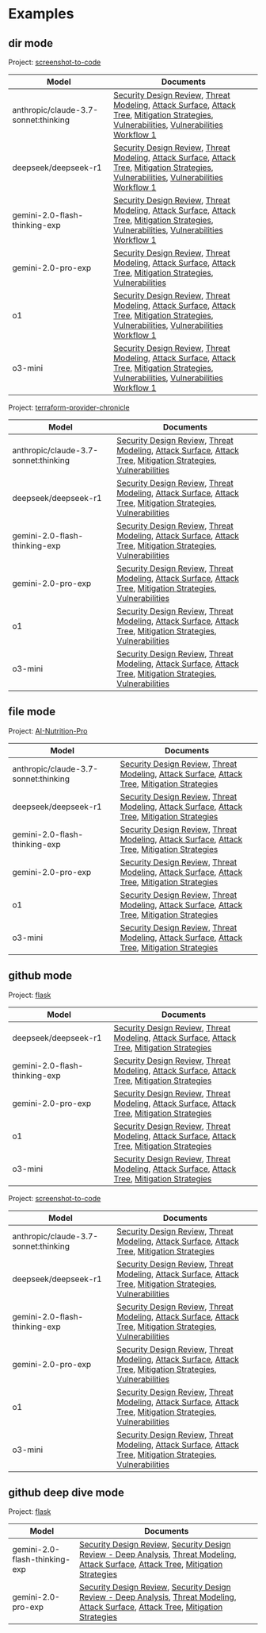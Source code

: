 # Examples

## dir mode

Project: [screenshot-to-code](https://github.com/abi/screenshot-to-code)

|  Model |  Documents |
|---|---|
| anthropic/claude-3.7-sonnet:thinking | [Security Design Review](dir-sec-design-screenshot-to-code-anthropicclaude-3.7-sonnetthinking.md), [Threat Modeling](dir-threat-modeling-screenshot-to-code-anthropicclaude-3.7-sonnetthinking.md), [Attack Surface](dir-attack-surface-screenshot-to-code-anthropicclaude-3.7-sonnetthinking.md), [Attack Tree](dir-attack-tree-screenshot-to-code-anthropicclaude-3.7-sonnetthinking.md), [Mitigation Strategies](dir-mitigations-screenshot-to-code-anthropicclaude-3.7-sonnetthinking.md), [Vulnerabilities](dir-vulnerabilities-screenshot-to-code-anthropicclaude-3.7-sonnetthinking.md), [Vulnerabilities Workflow 1](dir-vulnerabilitiesworkflow1-screenshot-to-code-anthropicclaude-3.7-sonnetthinking.md) |
| deepseek/deepseek-r1 | [Security Design Review](dir-sec-design-screenshot-to-code-deepseekdeepseek-r1.md), [Threat Modeling](dir-threat-modeling-screenshot-to-code-deepseekdeepseek-r1.md), [Attack Surface](dir-attack-surface-screenshot-to-code-deepseekdeepseek-r1.md), [Attack Tree](dir-attack-tree-screenshot-to-code-deepseekdeepseek-r1.md), [Mitigation Strategies](dir-mitigations-screenshot-to-code-deepseekdeepseek-r1.md), [Vulnerabilities](dir-vulnerabilities-screenshot-to-code-deepseekdeepseek-r1.md), [Vulnerabilities Workflow 1](dir-vulnerabilitiesworkflow1-screenshot-to-code-deepseekdeepseek-r1.md) |
| gemini-2.0-flash-thinking-exp | [Security Design Review](dir-sec-design-screenshot-to-code-gemini-2.0-flash-thinking-exp.md), [Threat Modeling](dir-threat-modeling-screenshot-to-code-gemini-2.0-flash-thinking-exp.md), [Attack Surface](dir-attack-surface-screenshot-to-code-gemini-2.0-flash-thinking-exp.md), [Attack Tree](dir-attack-tree-screenshot-to-code-gemini-2.0-flash-thinking-exp.md), [Mitigation Strategies](dir-mitigations-screenshot-to-code-gemini-2.0-flash-thinking-exp.md), [Vulnerabilities](dir-vulnerabilities-screenshot-to-code-gemini-2.0-flash-thinking-exp.md), [Vulnerabilities Workflow 1](dir-vulnerabilitiesworkflow1-screenshot-to-code-gemini-2.0-flash-thinking-exp.md) |
| gemini-2.0-pro-exp | [Security Design Review](dir-sec-design-screenshot-to-code-gemini-2.0-pro-exp.md), [Threat Modeling](dir-threat-modeling-screenshot-to-code-gemini-2.0-pro-exp.md), [Attack Surface](dir-attack-surface-screenshot-to-code-gemini-2.0-pro-exp.md), [Attack Tree](dir-attack-tree-screenshot-to-code-gemini-2.0-pro-exp.md), [Mitigation Strategies](dir-mitigations-screenshot-to-code-gemini-2.0-pro-exp.md), [Vulnerabilities](dir-vulnerabilities-screenshot-to-code-gemini-2.0-pro-exp.md) |
| o1 | [Security Design Review](dir-sec-design-screenshot-to-code-o1.md), [Threat Modeling](dir-threat-modeling-screenshot-to-code-o1.md), [Attack Surface](dir-attack-surface-screenshot-to-code-o1.md), [Attack Tree](dir-attack-tree-screenshot-to-code-o1.md), [Mitigation Strategies](dir-mitigations-screenshot-to-code-o1.md), [Vulnerabilities](dir-vulnerabilities-screenshot-to-code-o1.md), [Vulnerabilities Workflow 1](dir-vulnerabilitiesworkflow1-screenshot-to-code-o1.md) |
| o3-mini | [Security Design Review](dir-sec-design-screenshot-to-code-o3-mini.md), [Threat Modeling](dir-threat-modeling-screenshot-to-code-o3-mini.md), [Attack Surface](dir-attack-surface-screenshot-to-code-o3-mini.md), [Attack Tree](dir-attack-tree-screenshot-to-code-o3-mini.md), [Mitigation Strategies](dir-mitigations-screenshot-to-code-o3-mini.md), [Vulnerabilities](dir-vulnerabilities-screenshot-to-code-o3-mini.md), [Vulnerabilities Workflow 1](dir-vulnerabilitiesworkflow1-screenshot-to-code-o3-mini.md) |

Project: [terraform-provider-chronicle](https://github.com/form3tech-oss/terraform-provider-chronicle)

|  Model |  Documents |
|---|---|
| anthropic/claude-3.7-sonnet:thinking | [Security Design Review](form3tech-oss/dir-sec-design-terraform-provider-chronicle-anthropicclaude-3.7-sonnetthinking.md), [Threat Modeling](form3tech-oss/dir-threat-modeling-terraform-provider-chronicle-anthropicclaude-3.7-sonnetthinking.md), [Attack Surface](form3tech-oss/dir-attack-surface-terraform-provider-chronicle-anthropicclaude-3.7-sonnetthinking.md), [Attack Tree](form3tech-oss/dir-attack-tree-terraform-provider-chronicle-anthropicclaude-3.7-sonnetthinking.md), [Mitigation Strategies](form3tech-oss/dir-mitigations-terraform-provider-chronicle-anthropicclaude-3.7-sonnetthinking.md), [Vulnerabilities](form3tech-oss/dir-vulnerabilities-terraform-provider-chronicle-anthropicclaude-3.7-sonnetthinking.md) |
| deepseek/deepseek-r1 | [Security Design Review](form3tech-oss/dir-sec-design-terraform-provider-chronicle-deepseekdeepseek-r1.md), [Threat Modeling](form3tech-oss/dir-threat-modeling-terraform-provider-chronicle-deepseekdeepseek-r1.md), [Attack Surface](form3tech-oss/dir-attack-surface-terraform-provider-chronicle-deepseekdeepseek-r1.md), [Attack Tree](form3tech-oss/dir-attack-tree-terraform-provider-chronicle-deepseekdeepseek-r1.md), [Mitigation Strategies](form3tech-oss/dir-mitigations-terraform-provider-chronicle-deepseekdeepseek-r1.md), [Vulnerabilities](form3tech-oss/dir-vulnerabilities-terraform-provider-chronicle-deepseekdeepseek-r1.md) |
| gemini-2.0-flash-thinking-exp | [Security Design Review](form3tech-oss/dir-sec-design-terraform-provider-chronicle-gemini-2.0-flash-thinking-exp.md), [Threat Modeling](form3tech-oss/dir-threat-modeling-terraform-provider-chronicle-gemini-2.0-flash-thinking-exp.md), [Attack Surface](form3tech-oss/dir-attack-surface-terraform-provider-chronicle-gemini-2.0-flash-thinking-exp.md), [Attack Tree](form3tech-oss/dir-attack-tree-terraform-provider-chronicle-gemini-2.0-flash-thinking-exp.md), [Mitigation Strategies](form3tech-oss/dir-mitigations-terraform-provider-chronicle-gemini-2.0-flash-thinking-exp.md), [Vulnerabilities](form3tech-oss/dir-vulnerabilities-terraform-provider-chronicle-gemini-2.0-flash-thinking-exp.md) |
| gemini-2.0-pro-exp | [Security Design Review](form3tech-oss/dir-sec-design-terraform-provider-chronicle-gemini-2.0-pro-exp.md), [Threat Modeling](form3tech-oss/dir-threat-modeling-terraform-provider-chronicle-gemini-2.0-pro-exp.md), [Attack Surface](form3tech-oss/dir-attack-surface-terraform-provider-chronicle-gemini-2.0-pro-exp.md), [Attack Tree](form3tech-oss/dir-attack-tree-terraform-provider-chronicle-gemini-2.0-pro-exp.md), [Mitigation Strategies](form3tech-oss/dir-mitigations-terraform-provider-chronicle-gemini-2.0-pro-exp.md), [Vulnerabilities](form3tech-oss/dir-vulnerabilities-terraform-provider-chronicle-gemini-2.0-pro-exp.md) |
| o1 | [Security Design Review](form3tech-oss/dir-sec-design-terraform-provider-chronicle-o1.md), [Threat Modeling](form3tech-oss/dir-threat-modeling-terraform-provider-chronicle-o1.md), [Attack Surface](form3tech-oss/dir-attack-surface-terraform-provider-chronicle-o1.md), [Attack Tree](form3tech-oss/dir-attack-tree-terraform-provider-chronicle-o1.md), [Mitigation Strategies](form3tech-oss/dir-mitigations-terraform-provider-chronicle-o1.md), [Vulnerabilities](form3tech-oss/dir-vulnerabilities-terraform-provider-chronicle-o1.md) |
| o3-mini | [Security Design Review](form3tech-oss/dir-sec-design-terraform-provider-chronicle-o3-mini.md), [Threat Modeling](form3tech-oss/dir-threat-modeling-terraform-provider-chronicle-o3-mini.md), [Attack Surface](form3tech-oss/dir-attack-surface-terraform-provider-chronicle-o3-mini.md), [Attack Tree](form3tech-oss/dir-attack-tree-terraform-provider-chronicle-o3-mini.md), [Mitigation Strategies](form3tech-oss/dir-mitigations-terraform-provider-chronicle-o3-mini.md), [Vulnerabilities](form3tech-oss/dir-vulnerabilities-terraform-provider-chronicle-o3-mini.md) |

## file mode

Project: [AI-Nutrition-Pro](../tests/EXAMPLE_ARCHITECTURE.md)

|  Model |  Documents |
|---|---|
| anthropic/claude-3.7-sonnet:thinking | [Security Design Review](file-sec-design-ai-nutrition-pro-anthropicclaude-3.7-sonnetthinking.md), [Threat Modeling](file-threat-modeling-ai-nutrition-pro-anthropicclaude-3.7-sonnetthinking.md), [Attack Surface](file-attack-surface-ai-nutrition-pro-anthropicclaude-3.7-sonnetthinking.md), [Attack Tree](file-attack-tree-ai-nutrition-pro-anthropicclaude-3.7-sonnetthinking.md), [Mitigation Strategies](file-mitigations-ai-nutrition-pro-anthropicclaude-3.7-sonnetthinking.md) |
| deepseek/deepseek-r1 | [Security Design Review](file-sec-design-ai-nutrition-pro-deepseekdeepseek-r1.md), [Threat Modeling](file-threat-modeling-ai-nutrition-pro-deepseekdeepseek-r1.md), [Attack Surface](file-attack-surface-ai-nutrition-pro-deepseekdeepseek-r1.md), [Attack Tree](file-attack-tree-ai-nutrition-pro-deepseekdeepseek-r1.md), [Mitigation Strategies](file-mitigations-ai-nutrition-pro-deepseekdeepseek-r1.md) |
| gemini-2.0-flash-thinking-exp | [Security Design Review](file-sec-design-ai-nutrition-pro-gemini-2.0-flash-thinking-exp.md), [Threat Modeling](file-threat-modeling-ai-nutrition-pro-gemini-2.0-flash-thinking-exp.md), [Attack Surface](file-attack-surface-ai-nutrition-pro-gemini-2.0-flash-thinking-exp.md), [Attack Tree](file-attack-tree-ai-nutrition-pro-gemini-2.0-flash-thinking-exp.md), [Mitigation Strategies](file-mitigations-ai-nutrition-pro-gemini-2.0-flash-thinking-exp.md) |
| gemini-2.0-pro-exp | [Security Design Review](file-sec-design-ai-nutrition-pro-gemini-2.0-pro-exp.md), [Threat Modeling](file-threat-modeling-ai-nutrition-pro-gemini-2.0-pro-exp.md), [Attack Surface](file-attack-surface-ai-nutrition-pro-gemini-2.0-pro-exp.md), [Attack Tree](file-attack-tree-ai-nutrition-pro-gemini-2.0-pro-exp.md), [Mitigation Strategies](file-mitigations-ai-nutrition-pro-gemini-2.0-pro-exp.md) |
| o1 | [Security Design Review](file-sec-design-ai-nutrition-pro-o1.md), [Threat Modeling](file-threat-modeling-ai-nutrition-pro-o1.md), [Attack Surface](file-attack-surface-ai-nutrition-pro-o1.md), [Attack Tree](file-attack-tree-ai-nutrition-pro-o1.md), [Mitigation Strategies](file-mitigations-ai-nutrition-pro-o1.md) |
| o3-mini | [Security Design Review](file-sec-design-ai-nutrition-pro-o3-mini.md), [Threat Modeling](file-threat-modeling-ai-nutrition-pro-o3-mini.md), [Attack Surface](file-attack-surface-ai-nutrition-pro-o3-mini.md), [Attack Tree](file-attack-tree-ai-nutrition-pro-o3-mini.md), [Mitigation Strategies](file-mitigations-ai-nutrition-pro-o3-mini.md) |

## github mode

Project: [flask](https://github.com/pallets/flask)

|  Model |  Documents |
|---|---|
| deepseek/deepseek-r1 | [Security Design Review](github-sec-design-flask-deepseekdeepseek-r1.md), [Threat Modeling](github-threat-modeling-flask-deepseekdeepseek-r1.md), [Attack Surface](github-attack-surface-flask-deepseekdeepseek-r1.md), [Attack Tree](github-attack-tree-flask-deepseekdeepseek-r1.md), [Mitigation Strategies](github-mitigations-flask-deepseekdeepseek-r1.md) |
| gemini-2.0-flash-thinking-exp | [Security Design Review](github-sec-design-flask-gemini-2.0-flash-thinking-exp.md), [Threat Modeling](github-threat-modeling-flask-gemini-2.0-flash-thinking-exp.md), [Attack Surface](github-attack-surface-flask-gemini-2.0-flash-thinking-exp.md), [Attack Tree](github-attack-tree-flask-gemini-2.0-flash-thinking-exp.md), [Mitigation Strategies](github-mitigations-flask-gemini-2.0-flash-thinking-exp.md) |
| gemini-2.0-pro-exp | [Security Design Review](github-sec-design-flask-gemini-2.0-pro-exp.md), [Threat Modeling](github-threat-modeling-flask-gemini-2.0-pro-exp.md), [Attack Surface](github-attack-surface-flask-gemini-2.0-pro-exp.md), [Attack Tree](github-attack-tree-flask-gemini-2.0-pro-exp.md), [Mitigation Strategies](github-mitigations-flask-gemini-2.0-pro-exp.md) |
| o1 | [Security Design Review](github-sec-design-flask-o1.md), [Threat Modeling](github-threat-modeling-flask-o1.md), [Attack Surface](github-attack-surface-flask-o1.md), [Attack Tree](github-attack-tree-flask-o1.md), [Mitigation Strategies](github-mitigations-flask-o1.md) |
| o3-mini | [Security Design Review](github-sec-design-flask-o3-mini.md), [Threat Modeling](github-threat-modeling-flask-o3-mini.md), [Attack Surface](github-attack-surface-flask-o3-mini.md), [Attack Tree](github-attack-tree-flask-o3-mini.md), [Mitigation Strategies](github-mitigations-flask-o3-mini.md) |

Project: [screenshot-to-code](https://github.com/abi/screenshot-to-code)

|  Model |  Documents |
|---|---|
| anthropic/claude-3.7-sonnet:thinking | [Security Design Review](github-sec-design-screenshot-to-code-anthropicclaude-3.7-sonnetthinking.md), [Threat Modeling](github-threat-modeling-screenshot-to-code-anthropicclaude-3.7-sonnetthinking.md), [Attack Surface](github-attack-surface-screenshot-to-code-anthropicclaude-3.7-sonnetthinking.md), [Attack Tree](github-attack-tree-screenshot-to-code-anthropicclaude-3.7-sonnetthinking.md), [Mitigation Strategies](github-mitigations-screenshot-to-code-anthropicclaude-3.7-sonnetthinking.md) |
| deepseek/deepseek-r1 | [Security Design Review](github-sec-design-screenshot-to-code-deepseekdeepseek-r1.md), [Threat Modeling](github-threat-modeling-screenshot-to-code-deepseekdeepseek-r1.md), [Attack Surface](github-attack-surface-screenshot-to-code-deepseekdeepseek-r1.md), [Attack Tree](github-attack-tree-screenshot-to-code-deepseekdeepseek-r1.md), [Mitigation Strategies](github-mitigations-screenshot-to-code-deepseekdeepseek-r1.md), [Vulnerabilities](github-vulnerabilities-screenshot-to-code-deepseekdeepseek-r1.md) |
| gemini-2.0-flash-thinking-exp | [Security Design Review](github-sec-design-screenshot-to-code-gemini-2.0-flash-thinking-exp.md), [Threat Modeling](github-threat-modeling-screenshot-to-code-gemini-2.0-flash-thinking-exp.md), [Attack Surface](github-attack-surface-screenshot-to-code-gemini-2.0-flash-thinking-exp.md), [Attack Tree](github-attack-tree-screenshot-to-code-gemini-2.0-flash-thinking-exp.md), [Mitigation Strategies](github-mitigations-screenshot-to-code-gemini-2.0-flash-thinking-exp.md), [Vulnerabilities](github-vulnerabilities-screenshot-to-code-gemini-2.0-flash-thinking-exp.md) |
| gemini-2.0-pro-exp | [Security Design Review](github-sec-design-screenshot-to-code-gemini-2.0-pro-exp.md), [Threat Modeling](github-threat-modeling-screenshot-to-code-gemini-2.0-pro-exp.md), [Attack Surface](github-attack-surface-screenshot-to-code-gemini-2.0-pro-exp.md), [Attack Tree](github-attack-tree-screenshot-to-code-gemini-2.0-pro-exp.md), [Mitigation Strategies](github-mitigations-screenshot-to-code-gemini-2.0-pro-exp.md), [Vulnerabilities](github-vulnerabilities-screenshot-to-code-gemini-2.0-pro-exp.md) |
| o1 | [Security Design Review](github-sec-design-screenshot-to-code-o1.md), [Threat Modeling](github-threat-modeling-screenshot-to-code-o1.md), [Attack Surface](github-attack-surface-screenshot-to-code-o1.md), [Attack Tree](github-attack-tree-screenshot-to-code-o1.md), [Mitigation Strategies](github-mitigations-screenshot-to-code-o1.md), [Vulnerabilities](github-vulnerabilities-screenshot-to-code-o1.md) |
| o3-mini | [Security Design Review](github-sec-design-screenshot-to-code-o3-mini.md), [Threat Modeling](github-threat-modeling-screenshot-to-code-o3-mini.md), [Attack Surface](github-attack-surface-screenshot-to-code-o3-mini.md), [Attack Tree](github-attack-tree-screenshot-to-code-o3-mini.md), [Mitigation Strategies](github-mitigations-screenshot-to-code-o3-mini.md), [Vulnerabilities](github-vulnerabilities-screenshot-to-code-o3-mini.md) |

## github deep dive mode

Project: [flask](https://github.com/pallets/flask)

|  Model |  Documents |
|---|---|
| gemini-2.0-flash-thinking-exp | [Security Design Review](deep-analysis/gemini-2.0-flash-thinking-exp/github-da-sec-design-flask-gemini-2.0-flash-thinking-exp.md), [Security Design Review - Deep Analysis](deep-analysis/gemini-2.0-flash-thinking-exp/github-da-sec-design-flask-gemini-2.0-flash-thinking-exp-deep-analysis.md), [Threat Modeling](deep-analysis/gemini-2.0-flash-thinking-exp/github-da-threat-modeling-flask-gemini-2.0-flash-thinking-exp.md), [Attack Surface](deep-analysis/gemini-2.0-flash-thinking-exp/github-da-attack-surface-flask-gemini-2.0-flash-thinking-exp.md), [Attack Tree](deep-analysis/gemini-2.0-flash-thinking-exp/github-da-attack-tree-flask-gemini-2.0-flash-thinking-exp.md), [Mitigation Strategies](deep-analysis/gemini-2.0-flash-thinking-exp/github-da-mitigations-flask-gemini-2.0-flash-thinking-exp.md) |
| gemini-2.0-pro-exp | [Security Design Review](deep-analysis/gemini-2.0-pro-exp/github-da-sec-design-flask-gemini-2.0-pro-exp.md), [Security Design Review - Deep Analysis](deep-analysis/gemini-2.0-pro-exp/github-da-sec-design-flask-gemini-2.0-pro-exp-deep-analysis.md), [Threat Modeling](deep-analysis/gemini-2.0-pro-exp/github-da-threat-modeling-flask-gemini-2.0-pro-exp.md), [Attack Surface](deep-analysis/gemini-2.0-pro-exp/github-da-attack-surface-flask-gemini-2.0-pro-exp.md), [Attack Tree](deep-analysis/gemini-2.0-pro-exp/github-da-attack-tree-flask-gemini-2.0-pro-exp.md), [Mitigation Strategies](deep-analysis/gemini-2.0-pro-exp/github-da-mitigations-flask-gemini-2.0-pro-exp.md) |
